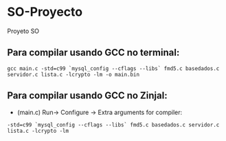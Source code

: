 # SO-Proyecto
Proyeto SO


## Para compilar usando GCC no terminal:

```
gcc main.c -std=c99 `mysql_config --cflags --libs` fmd5.c basedados.c servidor.c lista.c -lcrypto -lm -o main.bin
```

## Para compilar usando GCC no Zinjal:

* (main.c) Run-> Configure -> Extra arguments for compiler:

```
-std=c99 `mysql_config --cflags --libs` fmd5.c basedados.c servidor.c lista.c -lcrypto -lm
```


